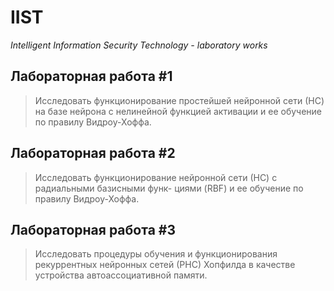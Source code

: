 # IIST
_Intelligent Information Security Technology - laboratory works_

## Лабораторная работа #1
> Исследовать функционирование простейшей нейронной сети (НС) на базе нейрона с
нелинейной функцией активации и ее обучение по правилу Видроу-Хоффа.

## Лабораторная работа #2
> Исследовать функционирование нейронной сети (НС) с радиальными базисными функ-
циями (RBF) и ее обучение по правилу Видроу-Хоффа.

## Лабораторная работа #3
> Исследовать процедуры обучения и функционирования рекуррентных нейронных сетей
(РНС) Хопфилда в качестве устройства автоассоциативной памяти. 
